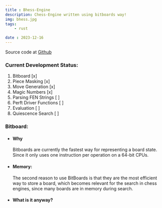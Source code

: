 ```yaml
---
title : Bhess-Engine
description: Chess-Engine written using bitboards way!
img: bhess.jpg
tags:
    - rust

date : 2023-12-16
---
```

Source code at [Github](https://github.com/Unic-X/Bhess-Engine)

### Current Development Status:
1. Bitboard [x]
1. Piece Masking [x]
1. Move Generation [x]
1. Magic Numbers [x] 
1. Parsing FEN Strings [ ]
1. Perft Driver Functions [ ]
1. Evaluation [ ]
1. Quiescence Search [ ] 

### Bitboard:

- #### Why
    Bitboards are currently the fastest way for representing a board state. Since it only uses one instruction 
    per operation on a 64-bit CPUs.

- #### Memory:
    The second reason to use BitBoards is that they are the most efficient way to store a board, which becomes relevant for the search in chess engines, since many boards are in memory during search.

- #### What is it anyway?



